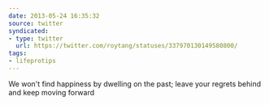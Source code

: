 ```yaml
---
date: 2013-05-24 16:35:32
source: twitter
syndicated:
- type: twitter
  url: https://twitter.com/roytang/statuses/337970130149580800/
tags:
- lifeprotips
---
```


We won't find happiness by dwelling on the past; leave your regrets behind and keep moving forward
